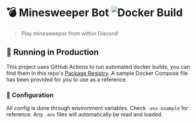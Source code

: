 # 💣 Minesweeper Bot ![Docker Build](https://github.com/lolPants/minesweeper-bot/workflows/Docker%20Build/badge.svg)
> Play minesweeper from within Discord!

## 🚀 Running in Production
This project uses GitHub Actions to run automated docker builds, you can find them in this repo's [Package Registry](https://github.com/lolPants/minesweeper-bot/packages). A sample Docker Compose file has been provided for you to use as a reference.

### 📝 Configuration
All config is done through environment variables. Check `.env.example` for reference. Any `.env` files will automatically be read and loaded.
